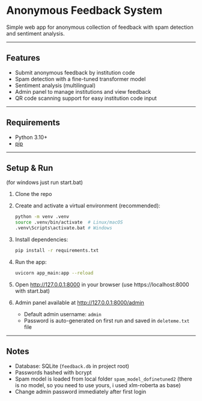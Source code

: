 # Anonymous Feedback System

Simple web app for anonymous collection of feedback with spam detection and sentiment analysis.

---

## Features

- Submit anonymous feedback by institution code  
- Spam detection with a fine-tuned transformer model  
- Sentiment analysis (multilingual)  
- Admin panel to manage institutions and view feedback  
- QR code scanning support for easy institution code input  

---

## Requirements

- Python 3.10+  
- [pip](https://pip.pypa.io/en/stable/)  

---

## Setup & Run
(for windows just run start.bat)

1. Clone the repo  
2. Create and activate a virtual environment (recommended):

   ```bash
   python -m venv .venv
   source .venv/bin/activate  # Linux/macOS
   .venv\Scripts\activate.bat # Windows
   ```

3. Install dependencies:

   ```bash
   pip install -r requirements.txt
   ```

4. Run the app:

   ```bash
   uvicorn app_main:app --reload
   ```

5. Open http://127.0.0.1:8000 in your browser (use https://localhost:8000 with start.bat)

6. Admin panel available at http://127.0.0.1:8000/admin  
   - Default admin username: `admin`  
   - Password is auto-generated on first run and saved in `deleteme.txt` file  

---

## Notes

- Database: SQLite (`feedback.db` in project root)  
- Passwords hashed with bcrypt  
- Spam model is loaded from local folder `spam_model_dofinetuned2`  (there is no model, so you need to use yours, i used xlm-roberta as base)
- Change admin password immediately after first login  
